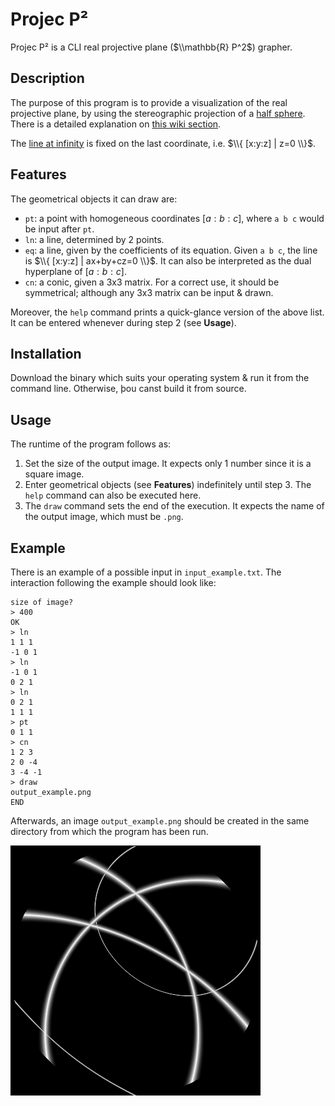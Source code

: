 # Projec P²  
Projec P² is a CLI real projective plane ($\\mathbb{R} P^2$) grapher.

## Description
The purpose of this program is to provide a visualization of the real projective plane, by using the stereographic projection of a [half sphere](https://en.wikipedia.org/wiki/Real_projective_plane#The_projective_hemisphere). There is a detailed explanation on
[this wiki section](https://en.wikipedia.org/wiki/Stereographic_projection#Visualization_of_lines_and_planes).

The [line at infinity](https://en.wikipedia.org/wiki/Line_at_infinity) is fixed on the last coordinate, i.e. $\\{ [x:y:z] | z=0 \\}$.

## Features
The geometrical objects it can draw are:
* `pt`: a point with homogeneous coordinates $[ a : b : c ]$, where `a b c` would be input after `pt`.
* `ln`: a line, determined by 2 points.
* `eq`: a line, given by the coefficients of its equation. Given `a b c`, the line is $\\{ [x:y:z] | ax+by+cz=0 \\}$. It can also be interpreted as the dual hyperplane of $[ a : b : c ]$.
* `cn`: a conic, given a 3x3 matrix. For a correct use, it should be symmetrical; although any 3x3 matrix can be input & drawn.

Moreover, the `help` command prints a quick-glance version of the above list. It can be entered whenever during step 2 (see **Usage**).

## Installation
Download the binary which suits your operating system & run it from the command line. Otherwise, þou canst build it from source.

## Usage
The runtime of the program follows as:
1. Set the size of the output image. It expects only 1 number since it is a square image.
2. Enter geometrical objects (see **Features**) indefinitely until step 3. The `help` command can also be executed here.
3. The `draw` command sets the end of the execution. It expects the name of the output image, which must be `.png`.

## Example
There is an example of a possible input in `input_example.txt`.
The interaction following the example should look like:

```
size of image?
> 400
OK
> ln
1 1 1
-1 0 1
> ln
-1 0 1
0 2 1
> ln
0 2 1
1 1 1 
> pt    
0 1 1
> cn
1 2 3
2 0 -4
3 -4 -1
> draw
output_example.png
END
```

Afterwards, an image `output_example.png` should be created in the same directory from which the program has been run.

![](https://github.com/papanumba/projec_p2/blob/main/examples/output.png)
